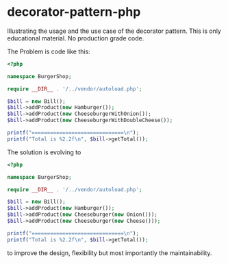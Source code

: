 decorator-pattern-php
=====================

Illustrating the usage and the use case of the decorator pattern.
This is only educational material. No production grade code.

The Problem is code like this:
```php
<?php

namespace BurgerShop;

require __DIR__ . '/../vendor/autoload.php';

$bill = new Bill();
$bill->addProduct(new Hamburger());
$bill->addProduct(new CheeseburgerWithOnion());
$bill->addProduct(new CheeseburgerWithDoubleCheese());

printf("==============================\n");
printf("Total is %2.2f\n", $bill->getTotal());
```

The solution is evolving to

```php
<?php

namespace BurgerShop;

require __DIR__ . '/../vendor/autoload.php';

$bill = new Bill();
$bill->addProduct(new Hamburger());
$bill->addProduct(new Cheeseburger(new Onion()));
$bill->addProduct(new Cheeseburger(new Cheese()));

printf("==============================\n");
printf("Total is %2.2f\n", $bill->getTotal());
```

to improve the design, flexibility but most importantly the maintainability.
